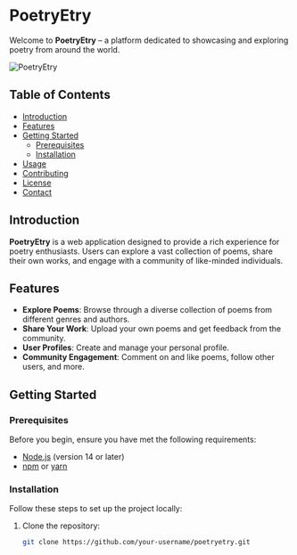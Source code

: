 # PoetryEtry

Welcome to **PoetryEtry** – a platform dedicated to showcasing and exploring poetry from around the world.

![PoetryEtry]([https://poetryetry.vercel.app/logo.png](https://www.google.com/url?sa=i&url=https%3A%2F%2Fwww.niehs.nih.gov%2Fhealth%2Ftopics%2Fagents%2Fair-pollution&psig=AOvVaw0Nm_Nl-fn-nDkR9EZj09kh&ust=1720087872010000&source=images&cd=vfe&opi=89978449&ved=0CBEQjRxqFwoTCKD30ejQiocDFQAAAAAdAAAAABAE))

## Table of Contents

- [Introduction](#introduction)
- [Features](#features)
- [Getting Started](#getting-started)
  - [Prerequisites](#prerequisites)
  - [Installation](#installation)
- [Usage](#usage)
- [Contributing](#contributing)
- [License](#license)
- [Contact](#contact)

## Introduction

**PoetryEtry** is a web application designed to provide a rich experience for poetry enthusiasts. Users can explore a vast collection of poems, share their own works, and engage with a community of like-minded individuals.

## Features

- **Explore Poems**: Browse through a diverse collection of poems from different genres and authors.
- **Share Your Work**: Upload your own poems and get feedback from the community.
- **User Profiles**: Create and manage your personal profile.
- **Community Engagement**: Comment on and like poems, follow other users, and more.

## Getting Started

### Prerequisites

Before you begin, ensure you have met the following requirements:

- [Node.js](https://nodejs.org/) (version 14 or later)
- [npm](https://www.npmjs.com/) or [yarn](https://yarnpkg.com/)

### Installation

Follow these steps to set up the project locally:

1. Clone the repository:

   ```bash
   git clone https://github.com/your-username/poetryetry.git
